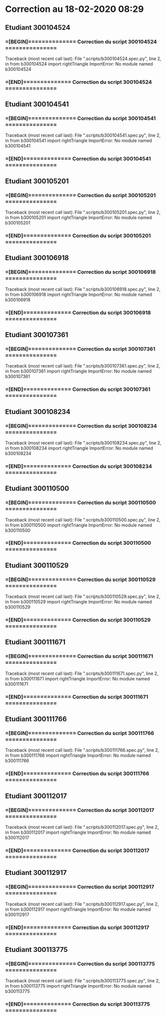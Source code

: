 # Correction au 18-02-2020 08:29

## Etudiant 300104524 
###  =[BEGIN]============== Correction du script 300104524 =============== 
Traceback (most recent call last):
  File ".scripts/b300104524.spec.py", line 2, in <module>
    from b300104524 import rightTriangle
ImportError: No module named b300104524
###  =[END]============== Correction du script 300104524 =============== 

## Etudiant 300104541 
###  =[BEGIN]============== Correction du script 300104541 =============== 
Traceback (most recent call last):
  File ".scripts/b300104541.spec.py", line 2, in <module>
    from b300104541 import rightTriangle
ImportError: No module named b300104541
###  =[END]============== Correction du script 300104541 =============== 

## Etudiant 300105201 
###  =[BEGIN]============== Correction du script 300105201 =============== 
Traceback (most recent call last):
  File ".scripts/b300105201.spec.py", line 2, in <module>
    from b300105201 import rightTriangle
ImportError: No module named b300105201
###  =[END]============== Correction du script 300105201 =============== 

## Etudiant 300106918 
###  =[BEGIN]============== Correction du script 300106918 =============== 
Traceback (most recent call last):
  File ".scripts/b300106918.spec.py", line 2, in <module>
    from b300106918 import rightTriangle
ImportError: No module named b300106918
###  =[END]============== Correction du script 300106918 =============== 

## Etudiant 300107361 
###  =[BEGIN]============== Correction du script 300107361 =============== 
Traceback (most recent call last):
  File ".scripts/b300107361.spec.py", line 2, in <module>
    from b300107361 import rightTriangle
ImportError: No module named b300107361
###  =[END]============== Correction du script 300107361 =============== 

## Etudiant 300108234 
###  =[BEGIN]============== Correction du script 300108234 =============== 
Traceback (most recent call last):
  File ".scripts/b300108234.spec.py", line 2, in <module>
    from b300108234 import rightTriangle
ImportError: No module named b300108234
###  =[END]============== Correction du script 300108234 =============== 

## Etudiant 300110500 
###  =[BEGIN]============== Correction du script 300110500 =============== 
Traceback (most recent call last):
  File ".scripts/b300110500.spec.py", line 2, in <module>
    from b300110500 import rightTriangle
ImportError: No module named b300110500
###  =[END]============== Correction du script 300110500 =============== 

## Etudiant 300110529 
###  =[BEGIN]============== Correction du script 300110529 =============== 
Traceback (most recent call last):
  File ".scripts/b300110529.spec.py", line 2, in <module>
    from b300110529 import rightTriangle
ImportError: No module named b300110529
###  =[END]============== Correction du script 300110529 =============== 

## Etudiant 300111671 
###  =[BEGIN]============== Correction du script 300111671 =============== 
Traceback (most recent call last):
  File ".scripts/b300111671.spec.py", line 2, in <module>
    from b300111671 import rightTriangle
ImportError: No module named b300111671
###  =[END]============== Correction du script 300111671 =============== 

## Etudiant 300111766 
###  =[BEGIN]============== Correction du script 300111766 =============== 
Traceback (most recent call last):
  File ".scripts/b300111766.spec.py", line 2, in <module>
    from b300111766 import rightTriangle
ImportError: No module named b300111766
###  =[END]============== Correction du script 300111766 =============== 

## Etudiant 300112017 
###  =[BEGIN]============== Correction du script 300112017 =============== 
Traceback (most recent call last):
  File ".scripts/b300112017.spec.py", line 2, in <module>
    from b300112017 import rightTriangle
ImportError: No module named b300112017
###  =[END]============== Correction du script 300112017 =============== 

## Etudiant 300112917 
###  =[BEGIN]============== Correction du script 300112917 =============== 
Traceback (most recent call last):
  File ".scripts/b300112917.spec.py", line 2, in <module>
    from b300112917 import rightTriangle
ImportError: No module named b300112917
###  =[END]============== Correction du script 300112917 =============== 

## Etudiant 300113775 
###  =[BEGIN]============== Correction du script 300113775 =============== 
Traceback (most recent call last):
  File ".scripts/b300113775.spec.py", line 2, in <module>
    from b300113775 import rightTriangle
ImportError: No module named b300113775
###  =[END]============== Correction du script 300113775 =============== 
